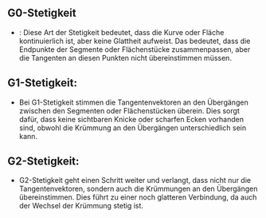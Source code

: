 ## G0-Stetigkeit
- : Diese Art der Stetigkeit bedeutet, dass die Kurve oder Fläche kontinuierlich ist, aber keine Glattheit aufweist. Das bedeutet, dass die Endpunkte der Segmente oder Flächenstücke zusammenpassen, aber die Tangenten an diesen Punkten nicht übereinstimmen müssen.

## G1-Stetigkeit:
- Bei G1-Stetigkeit stimmen die Tangentenvektoren an den Übergängen zwischen den Segmenten oder Flächenstücken überein. Dies sorgt dafür, dass keine sichtbaren Knicke oder scharfen Ecken vorhanden sind, obwohl die Krümmung an den Übergängen unterschiedlich sein kann.

##  G2-Stetigkeit:
- G2-Stetigkeit geht einen Schritt weiter und verlangt, dass nicht nur die Tangentenvektoren, sondern auch die Krümmungen an den Übergängen übereinstimmen. Dies führt zu einer noch glatteren Verbindung, da auch der Wechsel der Krümmung stetig ist.